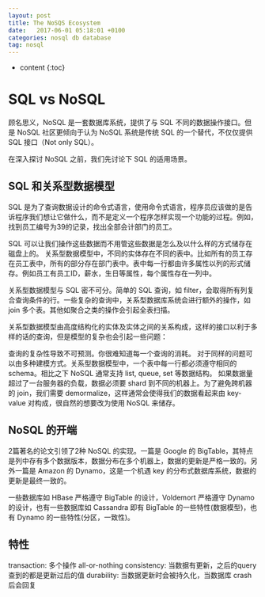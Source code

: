 ```yaml
---
layout: post
title: The NoSQS Ecosystem
date:   2017-06-01 05:18:01 +0100
categories: nosql db database
tag: nosql
---
```


* content
{:toc}

# SQL vs NoSQL

顾名思义，NoSQL 是一套数据库系统，提供了与 SQL 不同的数据操作接口。但是 NoSQL 社区更倾向于认为 NoSQL 系统是传统 SQL
的一个替代，不仅仅提供 SQL 接口（Not only SQL）。

在深入探讨 NoSQL 之前，我们先讨论下 SQL 的适用场景。

## SQL 和关系型数据模型

SQL
是为了查询数据设计的命令式语言，使用命令式语言，程序员应该做的是告诉程序我们想让它做什么，而不是定义一个程序怎样实现一个功能的过程。例如，找到员工编号为39的记录，找出全部会计部门的员工。

SQL 可以让我们操作这些数据而不用管这些数据是怎么及以什么样的方式储存在磁盘上的。
关系型数据模型中，不同的实体存在不同的表中。比如所有的员工存在员工表中，所有的部分存在部门表中。表中每一行都由许多属性以列的形式储存。例如员工有员工ID，薪水，生日等属性，每个属性存在一列中。

关系型数据模型与 SQL 密不可分。简单的 SQL 查询，如
filter，会取得所有列复合查询条件的行。一些复杂的查询中，关系型数据库系统会进行额外的操作，如  join
多个表。其他如聚合之类的操作会引起全表扫描。

关系型数据模型由高度结构化的实体及实体之间的关系构成，这样的接口以利于多样的话的查询，但是模型的复杂也会引起一些问题：

查询的复杂性导致不可预测。你很难知道每一个查询的消耗。
对于同样的问题可以由多种建模方式。关系型数据模型中，一个表中每一行都必须遵守相同的 schema。相比之下 NoSQL 通常支持 list,
queue, set 等数据结构。
如果数据量超过了一台服务器的负载，数据必须要 shard 到不同的机器上。为了避免跨机器的 join，我们需要
demormalize，这样通常会使得我们的数据看起来由 key-value 对构成，很自然的想要改为使用 NoSQL 来储存。

## NoSQL 的开端

2篇著名的论文引领了2种 NoSQL 的实现。一篇是 Google 的
BigTable，其特点是列中存有多个数据版本，数据分布在多个机器上，数据的更新是严格一致的。另外一篇是 Amazon 的
Dynamo，这是一个机遇 key 的分布式数据库系统，数据的更新是最终一致的。

一些数据库如 HBase 严格遵守 BigTable 的设计，Voldemort 严格遵守 Dynamo 的设计，也有一些数据库如 Cassandra 即有 BigTable
的一些特性(数据模型)，也有 Dynamo 的一些特性(分区，一致性)。


## 特性

transaction: 多个操作 all-or-nothing
consistency: 当数据有更新，之后的query 查到的都是更新过后的值
durability: 当数据更新时会被持久化，当数据库 crash 后会回复



[jekyll]:      http://jekyllrb.com
[jekyll-gh]:   https://github.com/jekyll/jekyll
[jekyll-help]: https://github.com/jekyll/jekyll-help
